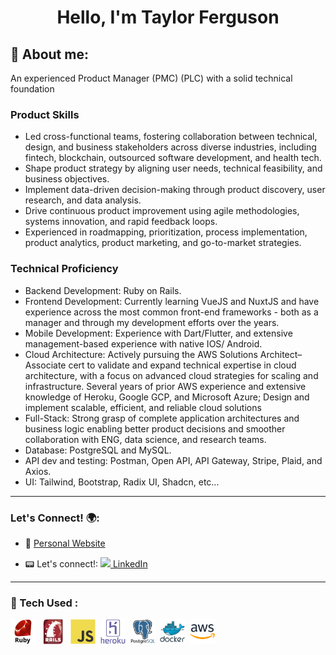 
  
<h1 align="center">
  Hello, I'm Taylor Ferguson
</h1>

## 🌄 About me: 

An experienced Product Manager (PMC) (PLC) with a solid technical foundation

### Product Skills

- Led cross-functional teams, fostering collaboration between technical, design, and business stakeholders across diverse industries, including fintech, blockchain, outsourced software development, and health tech.
- Shape product strategy by aligning user needs, technical feasibility, and business objectives.
- Implement data-driven decision-making through product discovery, user research, and data analysis.
- Drive continuous product improvement using agile methodologies, systems innovation, and rapid feedback loops.
- Experienced in roadmapping, prioritization, process implementation, product analytics, product marketing, and go-to-market strategies.



### Technical Proficiency

- Backend Development: Ruby on Rails.
- Frontend Development: Currently learning VueJS and NuxtJS and have experience across the most common front-end frameworks - both as a manager and through my development efforts over the years.
- Mobile Development: Experience with Dart/Flutter, and extensive management-based experience with native IOS/ Android.
- Cloud Architecture: Actively pursuing the AWS Solutions Architect– Associate cert to validate and expand technical expertise in cloud architecture, with a focus on advanced cloud strategies for scaling and infrastructure. Several years of prior AWS experience and extensive knowledge of Heroku, Google GCP, and Microsoft Azure; Design and implement scalable, efficient, and reliable cloud solutions 
- Full-Stack: Strong grasp of complete application architectures and business logic enabling better product decisions and smoother collaboration with ENG, data science, and research teams.
- Database: PostgreSQL and MySQL.
- API dev and testing: Postman, Open API, API Gateway, Stripe, Plaid, and Axios.
- UI: Tailwind, Bootstrap, Radix UI, Shadcn, etc... 


---


### Let's Connect! 🌍:



- :ship: [Personal Website](https://www.taylorferguson.xyz/) 

- :pager: Let's connect!: [![](https://i.sstatic.net/gVE0j.png) LinkedIn](https://www.linkedin.com/in/taylor-ferguson-57826660/)




---

### :musical_score: Tech Used :

<div>
  
   <img src="https://github.com/devicons/devicon/blob/master/icons/ruby/ruby-original-wordmark.svg" title="Ruby" alt="Ruby" width="40" height="40"/>&nbsp;
  <img src="https://github.com/devicons/devicon/blob/master/icons/rails/rails-original-wordmark.svg" title="Rails" alt="Rails" width="40" height="40"/>&nbsp;
  <img src="https://github.com/devicons/devicon/blob/master/icons/javascript/javascript-original.svg" title="JavaScript" alt="JavaScript" width="40" height="40"/>&nbsp;
  <img src="https://github.com/devicons/devicon/blob/master/icons/heroku/heroku-original-wordmark.svg" title="Heroku" alt="Heroku" width="40" height="40"/>&nbsp;
  <img src="https://github.com/devicons/devicon/blob/master/icons/postgresql/postgresql-original-wordmark.svg" title="PostgreSQL" alt="PostgreSQL" width="40" height="40"/>&nbsp;
    <img src="https://github.com/devicons/devicon/blob/master/icons/docker/docker-original-wordmark.svg" title="docker" alt="docker" width="40" height="40"/>&nbsp;
    <img src="https://github.com/devicons/devicon/blob/master/icons/amazonwebservices/amazonwebservices-original-wordmark.svg" title="amazonwebservices" alt="amazonwebservices" width="40" height="40"/>&nbsp;
</div>


